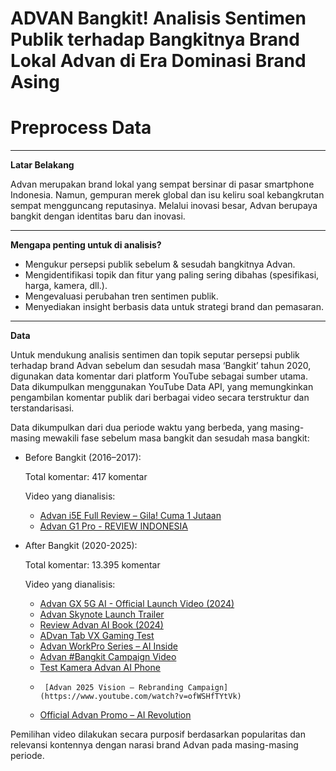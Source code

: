 # **ADVAN Bangkit! Analisis Sentimen Publik terhadap Bangkitnya Brand Lokal Advan di Era Dominasi Brand Asing**

# **Preprocess Data**

---

**Latar Belakang**

Advan merupakan brand lokal yang sempat bersinar di pasar smartphone Indonesia. Namun, gempuran merek global dan isu keliru soal kebangkrutan sempat mengguncang reputasinya. Melalui inovasi besar, Advan berupaya bangkit dengan identitas baru dan inovasi.

---

**Mengapa penting untuk di analisis?**

- Mengukur persepsi publik sebelum & sesudah bangkitnya Advan.
- Mengidentifikasi topik dan fitur yang paling sering dibahas (spesifikasi, harga, kamera, dll.).
- Mengevaluasi perubahan tren sentimen publik.
- Menyediakan insight berbasis data untuk strategi brand dan pemasaran.

---

**Data**

  Untuk mendukung analisis sentimen dan topik seputar persepsi publik terhadap brand Advan sebelum dan sesudah masa ‘Bangkit’ tahun 2020, digunakan data komentar dari platform YouTube sebagai sumber utama. Data dikumpulkan menggunakan YouTube Data API, yang memungkinkan pengambilan komentar publik dari berbagai video secara terstruktur dan terstandarisasi.



  Data dikumpulkan dari dua periode waktu yang berbeda, yang masing-masing mewakili fase sebelum masa bangkit dan sesudah masa bangkit:
  *   Before Bangkit (2016–2017):
      
      Total komentar: 417 komentar
      
      Video yang dianalisis:
        *   [Advan i5E Full Review – Gila! Cuma 1 Jutaan](https://www.youtube.com/watch?v=zp9s8ZvyqPQ)
        *   [Advan G1 Pro - REVIEW INDONESIA](https://www.youtube.com/watch?v=sLMD8lIzayo)

  *   After Bangkit (2020-2025):
           
        Total komentar: 13.395 komentar
        
        Video yang dianalisis:
        *   [Advan GX 5G AI - Official Launch Video (2024)](https://www.youtube.com/watch?v=B8z0SHWkgMU)
        *   [Advan Skynote Launch Trailer](https://www.youtube.com/watch?v=Z27dlq3H3hM)
        *   [Review Advan AI Book (2024)](https://www.youtube.com/watch?v=QY0rhBg5jzk)
        *   [ADvan Tab VX Gaming Test](https://www.youtube.com/watch?v=j_kSv6J0D4k)
        *   [Advan WorkPro Series – AI Inside](https://www.youtube.com/watch?v=npDzS9mZlXI)
        *   [Advan #Bangkit Campaign Video](https://www.youtube.com/watch?v=BxdZm7PUIaw)
        *   [Test Kamera Advan AI Phone](https://www.youtube.com/watch?v=bTljfq7VTQs)
        *      [Advan 2025 Vision – Rebranding Campaign](https://www.youtube.com/watch?v=ofWSHfTYtVk)
        *   [Official Advan Promo – AI Revolution](https://www.youtube.com/watch?v=5E4qGaWX0LU)


  Pemilihan video dilakukan secara purposif berdasarkan popularitas dan relevansi kontennya dengan narasi brand Advan pada masing-masing periode.

